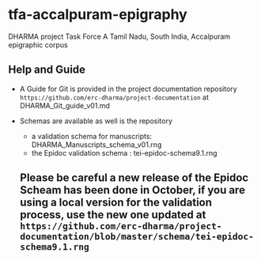 # tfa-accalpuram-epigraphy
DHARMA project Task Force A Tamil Nadu, South India, Accalpuram epigraphic corpus

## Help and Guide
* A Guide for Git is provided in the project documentation repository `https://github.com/erc-dharma/project-documentation` at DHARMA_Git_guide_v01.md
* Schemas are available as well is the repository
  - a validation schema for manuscripts: DHARMA_Manuscripts_schema_v01.rng
  - the Epidoc validation schema : tei-epidoc-schema9.1.rng

  ## Please be careful a new release of the Epidoc Scheam has been done in October, if you are using a local version for the validation process, use the new one updated at `https://github.com/erc-dharma/project-documentation/blob/master/schema/tei-epidoc-schema9.1.rng`
